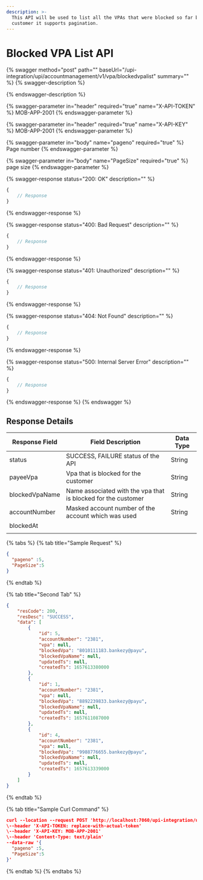```yaml
---
description: >-
  This API will be used to list all the VPAs that were blocked so far by the
  customer it supports pagination.
---
```


# Blocked VPA List API

{% swagger method="post" path="" baseUrl="/upi-integration/upi/accountmanagement/v1/vpa/blockedvpalist" summary="" %}
{% swagger-description %}

{% endswagger-description %}

{% swagger-parameter in="header" required="true" name="X-API-TOKEN" %}
MOB-APP-2001
{% endswagger-parameter %}

{% swagger-parameter in="header" required="true" name="X-API-KEY" %}
MOB-APP-2001
{% endswagger-parameter %}

{% swagger-parameter in="body" name="pageno" required="true" %}
Page number
{% endswagger-parameter %}

{% swagger-parameter in="body" name="PageSize" required="true" %}
page size
{% endswagger-parameter %}

{% swagger-response status="200: OK" description="" %}
```javascript
{
    // Response
}
```
{% endswagger-response %}

{% swagger-response status="400: Bad Request" description="" %}
```javascript
{
    // Response
}
```
{% endswagger-response %}

{% swagger-response status="401: Unauthorized" description="" %}
```javascript
{
    // Response
}
```
{% endswagger-response %}

{% swagger-response status="404: Not Found" description="" %}
```javascript
{
    // Response
}
```
{% endswagger-response %}

{% swagger-response status="500: Internal Server Error" description="" %}
```javascript
{
    // Response
}
```
{% endswagger-response %}
{% endswagger %}

## Response Details

| Response Field | Field Description                                             | Data Type |
| -------------- | ------------------------------------------------------------- | --------- |
| status         | SUCCESS, FAILURE status of the API                            | String    |
| payeeVpa       | Vpa that is blocked for the customer                          | String    |
| blockedVpaName | Name associated with the vpa that is blocked for the customer | String    |
| accountNumber  | Masked account number of the account which was used           | String    |
| blockedAt      |                                                               |           |
|                |                                                               |           |

{% tabs %}
{% tab title="Sample Request" %}
```json
{
  "pageno" :5,
  "PageSize":5
}
```
{% endtab %}

{% tab title="Second Tab" %}
```json
{
    "resCode": 200,
    "resDesc": "SUCCESS",
    "data": [
        {
            "id": 5,
            "accountNumber": "2381",
            "vpa": null,
            "blockedVpa": "8010111183.bankezy@payu",
            "blockedVpaName": null,
            "updatedTs": null,
            "createdTs": 1657613380000
        },
        {
            "id": 1,
            "accountNumber": "2381",
            "vpa": null,
            "blockedVpa": "8892239833.bankezy@payu",
            "blockedVpaName": null,
            "updatedTs": null,
            "createdTs": 1657611087000
        },
        {
            "id": 4,
            "accountNumber": "2381",
            "vpa": null,
            "blockedVpa": "9988776655.bankezy@payu",
            "blockedVpaName": null,
            "updatedTs": null,
            "createdTs": 1657613339000
        }
    ]
}
```
{% endtab %}

{% tab title="Sample Curl Command" %}
```json
curl --location --request POST 'http://localhost:7060/upi-integration/upi/accountmanagement/v1/vpa/blockedvpalist' \
\--header 'X-API-TOKEN: replace-with-actual-token'
\--header 'X-API-KEY: MOB-APP-2001'
\--header 'Content-Type: text/plain'
--data-raw '{
  "pageno" :5,
  "PageSize":5
}'
```
{% endtab %}
{% endtabs %}
